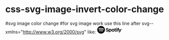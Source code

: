 # css-svg-image-invert-color-change
#svg image color change 
#for svg image work use this line after svg--  xmlns="http://www.w3.org/2000/svg"
like:
<svg xmlns="http://www.w3.org/2000/svg" role="img" viewBox="0 0 78 24" aria-label="Spotify" aria-hidden="false" height="24" data-encore-id="logoSpotify" class="Svg-sc-6c3c1v-0 dDJltW"><title>Spotify</title><path d="M31.8234 11.0782C29.8042 10.5836 29.4444 10.2376 29.4444 9.50832C29.4444 8.8202 30.077 8.35677 31.0159 8.35677C31.9262 8.35677 32.8296 8.70885 33.7765 9.43308C33.8051 9.45515 33.8407 9.46318 33.8763 9.45816C33.8937 9.45541 33.9104 9.4491 33.9253 9.43962C33.9403 9.43013 33.9532 9.41767 33.9633 9.40299L34.9496 7.97659C34.9691 7.9483 34.9774 7.91361 34.9728 7.87941C34.9682 7.84522 34.9511 7.81402 34.9249 7.79203C33.7982 6.86416 32.5291 6.41378 31.0456 6.41378C28.8653 6.41378 27.3422 7.75591 27.3422 9.67684C27.3422 11.7372 28.6567 12.4654 30.927 13.0292C32.8592 13.4856 33.1854 13.8688 33.1854 14.5529C33.1854 15.3102 32.5262 15.7817 31.4647 15.7817C30.2855 15.7817 29.3239 15.3744 28.2485 14.4185C28.2354 14.4066 28.22 14.3975 28.2033 14.3918C28.1866 14.3861 28.169 14.3839 28.1515 14.3853C28.1339 14.3867 28.1168 14.3917 28.1012 14.4C28.0856 14.4083 28.0719 14.4197 28.0607 14.4335L26.9547 15.7837C26.9322 15.8106 26.921 15.8454 26.9234 15.8806C26.9258 15.9158 26.9416 15.9487 26.9676 15.9722C28.2199 17.1188 29.7587 17.7236 31.4192 17.7236C33.7695 17.7236 35.2877 16.4066 35.2877 14.3683C35.2877 12.645 34.2845 11.6921 31.8234 11.0782ZM42.31 13.3873C42.31 14.8418 41.4363 15.8579 40.185 15.8579C38.9496 15.8579 38.0165 14.7966 38.0165 13.3873C38.0165 11.9789 38.9486 10.9177 40.186 10.9177C41.4165 10.9177 42.31 11.9559 42.31 13.3873ZM40.6041 9.03385C39.5861 9.03385 38.7499 9.44613 38.061 10.2897V9.3408C38.0613 9.30506 38.0476 9.27066 38.023 9.2451C37.9984 9.21955 37.9648 9.20491 37.9296 9.20438H36.1209C36.1033 9.20451 36.086 9.20814 36.0699 9.21507C36.0537 9.222 36.0391 9.23208 36.0268 9.24475C36.0145 9.25742 36.0048 9.27242 35.9982 9.2889C35.9916 9.30538 35.9883 9.32302 35.9884 9.3408V19.8873C35.9884 19.9626 36.0477 20.0237 36.1209 20.0237H37.9296C37.9648 20.0232 37.9984 20.0086 38.023 19.983C38.0476 19.9575 38.0613 19.9231 38.061 19.8873V16.5581C38.7509 17.3515 39.5861 17.7387 40.6041 17.7387C42.4968 17.7387 44.4123 16.2441 44.4123 13.3873C44.4123 10.5295 42.4968 9.03385 40.6041 9.03385ZM49.3235 15.8729C48.0267 15.8729 47.0502 14.8046 47.0502 13.3873C47.0502 11.9649 47.9931 10.9317 49.2938 10.9317C50.5985 10.9317 51.5819 12.001 51.5819 13.4194C51.5819 14.8408 50.6331 15.8729 49.3235 15.8729ZM49.3235 9.03486C46.8862 9.03486 44.9766 10.9608 44.9766 13.4184C44.9766 15.8499 46.8733 17.7557 49.2938 17.7557C51.739 17.7557 53.6545 15.8368 53.6545 13.3873C53.6545 10.9468 51.7529 9.03385 49.3235 9.03385V9.03486ZM58.8592 9.20438H56.8697V7.11795C56.8699 7.10013 56.8667 7.08243 56.8601 7.06589C56.8536 7.04935 56.8439 7.0343 56.8316 7.0216C56.8192 7.00891 56.8046 6.99883 56.7884 6.99195C56.7722 6.98507 56.7548 6.98152 56.7372 6.98153H54.9285C54.8935 6.98205 54.86 6.99655 54.8354 7.02189C54.8108 7.04723 54.797 7.08137 54.797 7.11694V9.20438H53.9273C53.9098 9.20451 53.8925 9.20815 53.8764 9.21509C53.8604 9.22203 53.8458 9.23213 53.8336 9.24481C53.8213 9.25749 53.8117 9.2725 53.8052 9.28898C53.7988 9.30545 53.7956 9.32306 53.7958 9.3408V10.9357C53.7958 11.0099 53.8551 11.0711 53.9273 11.0711H54.797V15.1969C54.797 16.864 55.6055 17.7096 57.2008 17.7096C57.8491 17.7096 58.3868 17.5722 58.8948 17.2763C58.9152 17.2644 58.9322 17.2474 58.944 17.2268C58.9558 17.2061 58.962 17.1827 58.962 17.1589V15.6402C58.962 15.6171 58.9561 15.5944 58.9451 15.5743C58.934 15.5541 58.9181 15.5371 58.8988 15.5249C58.8797 15.5128 58.8578 15.5059 58.8353 15.5048C58.8128 15.5038 58.7904 15.5086 58.7703 15.5188C58.4214 15.6994 58.0853 15.7817 57.7088 15.7817C57.1286 15.7817 56.8687 15.5108 56.8687 14.906V11.0701H58.8592C58.8768 11.07 58.8941 11.0664 58.9102 11.0594C58.9264 11.0525 58.941 11.0424 58.9533 11.0298C58.9656 11.0171 58.9753 11.0021 58.9819 10.9856C58.9885 10.9691 58.9918 10.9515 58.9917 10.9337V9.33879C58.9918 9.32106 58.9885 9.30347 58.9819 9.28705C58.9753 9.27062 58.9655 9.25569 58.9532 9.2431C58.9409 9.23051 58.9263 9.22052 58.9101 9.2137C58.894 9.20689 58.8767 9.20338 58.8592 9.20338V9.20438ZM65.7926 9.21241V8.95662C65.7926 8.20229 66.0743 7.86525 66.7069 7.86525C67.0834 7.86525 67.3869 7.94249 67.7259 8.05885C67.7458 8.06532 67.7669 8.06688 67.7876 8.06339C67.8082 8.0599 67.8277 8.05146 67.8445 8.03879C67.8617 8.02619 67.8757 8.0096 67.8853 7.99041C67.8949 7.97122 67.8999 7.94998 67.8998 7.92845V6.36563C67.9001 6.33654 67.891 6.30815 67.8741 6.28466C67.8572 6.26118 67.8333 6.24384 67.8059 6.23523C67.3194 6.08322 66.8126 6.00877 66.3036 6.01455C64.6333 6.01455 63.7497 6.97952 63.7497 8.80314V9.19635H62.8809C62.8457 9.19662 62.812 9.211 62.7872 9.23637C62.7624 9.26174 62.7485 9.29603 62.7485 9.33177V10.9347C62.7485 11.0099 62.8078 11.0711 62.8809 11.0711H63.7507V17.4348C63.7507 17.51 63.809 17.5702 63.8821 17.5702H65.6908C65.763 17.5702 65.8223 17.51 65.8223 17.4348V11.0701H67.5114L70.098 17.4317C69.8044 18.1008 69.5148 18.2342 69.1214 18.2342C68.8022 18.2342 68.4671 18.1359 68.1232 17.9433C68.1073 17.9346 68.0898 17.9292 68.0718 17.9275C68.0538 17.9257 68.0357 17.9277 68.0184 17.9333C68.0012 17.9395 67.9854 17.9491 67.9719 17.9617C67.9585 17.9743 67.9478 17.9896 67.9403 18.0065L67.3276 19.3858C67.3133 19.4168 67.3112 19.4522 67.3217 19.4848C67.3321 19.5174 67.3544 19.5447 67.3839 19.5613C67.9715 19.9033 68.6389 20.0787 69.3162 20.0689C70.6504 20.0689 71.3888 19.4309 72.0401 17.7136L75.1772 9.39697C75.1851 9.37633 75.1879 9.35406 75.1855 9.33206C75.1831 9.31005 75.1755 9.28896 75.1633 9.27058C75.1514 9.25244 75.1352 9.23756 75.1162 9.22724C75.0973 9.21693 75.0761 9.21149 75.0546 9.2114H73.1718C73.1441 9.21153 73.1172 9.22039 73.0947 9.23674C73.0722 9.25309 73.0553 9.27614 73.0462 9.30268L71.1179 14.9541L69.0058 9.29867C68.9965 9.27304 68.9797 9.25092 68.9576 9.23531C68.9355 9.21971 68.9092 9.21136 68.8823 9.2114H65.7926V9.21241ZM61.7729 9.20438H59.9642C59.929 9.20491 59.8954 9.21955 59.8708 9.2451C59.8462 9.27066 59.8325 9.30506 59.8328 9.3408V17.4348C59.8328 17.51 59.8921 17.5702 59.9652 17.5702H61.7739C61.8461 17.5702 61.9054 17.51 61.9054 17.4348V9.3398C61.9054 9.30406 61.8915 9.26976 61.8666 9.2444C61.8418 9.21903 61.8082 9.20464 61.7729 9.20438ZM60.8775 5.51902C60.5318 5.52114 60.2011 5.6624 59.958 5.91179C59.7148 6.16117 59.5792 6.49829 59.5807 6.84912C59.5798 7.023 59.6127 7.19536 59.6774 7.35636C59.7421 7.51736 59.8375 7.66384 59.958 7.78745C60.0785 7.91105 60.2218 8.00936 60.3797 8.07675C60.5377 8.14414 60.7071 8.1793 60.8785 8.18022C61.2243 8.1781 61.5552 8.0367 61.7983 7.7871C62.0415 7.53749 62.177 7.20012 62.1752 6.84912C62.1752 6.11385 61.5931 5.51902 60.8775 5.51902ZM76.7951 10.0099H76.464V10.4432H76.7951C76.9602 10.4432 77.059 10.3599 77.059 10.2265C77.059 10.0851 76.9602 10.0099 76.7951 10.0099ZM77.0096 10.6278L77.3704 11.1454H77.0659L76.7427 10.6709H76.464V11.1454H76.21V9.77414H76.805C77.1154 9.77414 77.3199 9.93764 77.3199 10.2115C77.3243 10.3067 77.2956 10.4005 77.2389 10.4765C77.1822 10.5526 77.1011 10.6061 77.0096 10.6278ZM76.7279 9.31873C76.0756 9.31873 75.5824 9.85037 75.5824 10.5014C75.5824 11.1514 76.0726 11.676 76.721 11.676C77.3733 11.676 77.8675 11.1444 77.8675 10.4934C77.8675 9.84335 77.3763 9.31873 76.7279 9.31873ZM76.721 11.8064C76.5529 11.806 76.3865 11.7719 76.2315 11.706C76.0764 11.6401 75.9357 11.5437 75.8175 11.4224C75.6993 11.3012 75.6058 11.1573 75.5426 10.9993C75.4794 10.8412 75.4475 10.672 75.449 10.5014C75.449 9.78517 76.0123 9.18833 76.7279 9.18833C76.896 9.18872 77.0624 9.22285 77.2174 9.28874C77.3725 9.35464 77.5132 9.451 77.6314 9.57229C77.7496 9.69358 77.8431 9.8374 77.9063 9.99547C77.9696 10.1535 78.0014 10.3228 77.9999 10.4934C77.9999 11.2096 77.4366 11.8074 76.721 11.8074V11.8064Z M19.0985 10.6382C15.2302 8.34115 8.85004 8.13001 5.15734 9.25061C4.56443 9.4307 3.93745 9.09586 3.75774 8.50285C3.57803 7.90967 3.91237 7.283 4.50579 7.10274C8.74454 5.81575 15.7911 6.06437 20.244 8.70775C20.7776 9.02438 20.9524 9.71333 20.6363 10.2458C20.3199 10.7793 19.6303 10.9549 19.0985 10.6382ZM17.6847 14.3488C14.4602 12.3664 9.54258 11.7923 5.72724 12.9502C5.23257 13.0996 4.71006 12.8208 4.55976 12.327C4.41084 11.8322 4.68965 11.3109 5.1838 11.1605C9.54206 9.83755 14.9602 10.4784 18.6638 12.7544C19.1038 13.0254 19.2424 13.6014 18.9717 14.0407C18.7003 14.481 18.1247 14.6191 17.6847 14.3488ZM16.475 17.5571C13.657 15.8349 10.1104 15.446 5.93306 16.4002C5.53058 16.4923 5.12966 16.2401 5.03782 15.8377C4.94546 15.4352 5.19677 15.0339 5.60011 14.9421C10.1715 13.8972 14.0923 14.3469 17.2554 16.2796C17.6079 16.4949 17.7191 16.9557 17.5034 17.3084C17.2879 17.6619 16.8275 17.7727 16.475 17.5571ZM0 11.9998C0 18.6277 5.37285 24 12 24C18.6277 24 24 18.6277 24 11.9998C24 5.37264 18.6277 0 12 0C5.37285 0 0 5.37264 0 11.9998Z"></path></svg>
